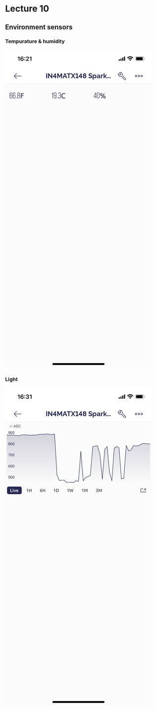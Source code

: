 # Lecture 10

## Environment sensors

### Tempurature & humidity

![Temp + Humidity Screenshot](./figures/temp-and-humid-sensor-screenshot.jpg)

### Light

![Light Sensor Screenshot](./figures/light-sensor-screenshot.jpg)